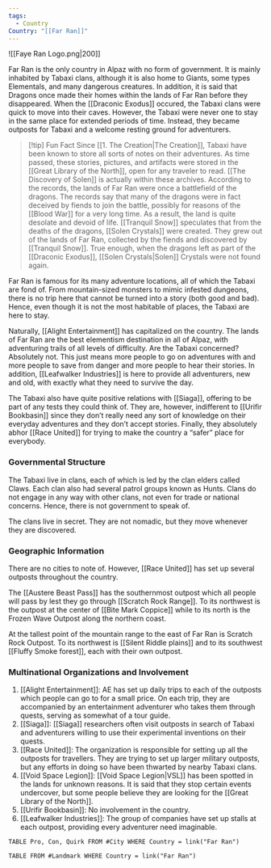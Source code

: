```yaml
---
tags:
  - Country
Country: "[[Far Ran]]"
---
```

![[Faye Ran Logo.png|200]]

Far Ran is the only country in Alpaz with no form of government. It is mainly inhabited by Tabaxi clans, although it is also home to Giants, some types Elementals, and many dangerous creatures. In addition, it is said that Dragons once made their homes within the lands of Far Ran before they disappeared. When the [[Draconic Exodus]] occured, the Tabaxi clans were quick to move into their caves. However, the Tabaxi were never one to stay in the same place for extended periods of time. Instead, they became outposts for Tabaxi and a welcome resting ground for adventurers.

> [!tip] Fun Fact
> Since [[1. The Creation|The Creation]], Tabaxi have been known to store all sorts of notes on their adventures. As time passed, these stories, pictures, and artifacts were stored in the [[Great Library of the North]], open for any traveler to read. [[The Discovery of Solen]] is actually within these archives. According to the records, the lands of Far Ran were once a battlefield of the dragons. The records say that many of the dragons were in fact deceived by fiends to join the battle, possibly for reasons of the [[Blood War]] for a very long time. As a result, the land is quite desolate and devoid of life. [[Tranquil Snow]] speculates that from the deaths of the dragons, [[Solen Crystals]] were created. They grew out of the lands of Far Ran, collected by the fiends and discovered by [[Tranquil Snow]]. True enough, when the dragons left as part of the [[Draconic Exodus]], [[Solen Crystals|Solen]] Crystals were not found again. 

Far Ran is famous for its many adventure locations, all of which the Tabaxi are fond of. From mountain-sized monsters to mimic infested dungeons, there is no trip here that cannot be turned into a story (both good and bad). Hence, even though it is not the most habitable of places, the Tabaxi are here to stay. 

Naturally, [[Alight Entertainment]] has capitalized on the country. The lands of Far Ran are the best elementism destination in all of Alpaz, with adventuring trails of all levels of difficulty. Are the Tabaxi concerned? Absolutely not. This just means more people to go on adventures with and more people to save from danger and more people to hear their stories. In addition, [[Leafwalker Industries]] is here to provide all adventurers, new and old, with exactly what they need to survive the day. 

The Tabaxi also have quite positive relations with [[Siaga]], offering to be part of any tests they could think of. They are, however, indifferent to [[Urifir Bookbasin]] since they don’t really need any sort of knowledge on their everyday adventures and they don’t accept stories. Finally, they absolutely abhor [[Race United]] for trying to make the country a “safer” place for everybody.

### Governmental Structure

The Tabaxi live in clans, each of which is led by the clan elders called Claws. Each clan also had several patrol groups known as Hunts. Clans do not engage in any way with other clans, not even for trade or national concerns.  Hence, there is not government to speak of.

The clans live in secret. They are not nomadic, but they move whenever they are discovered. 

### Geographic Information

There are no cities to note of. However, [[Race United]] has set up several outposts throughout the country. 

The [[Austere Beast Pass]] has the southernmost outpost which all people will pass by lest they go through [[Scratch Rock Range]]. To its northwest is the outpost at the center of [[Bite Mark Coppice]] while to its north is the Frozen Wave Outpost along the northern coast. 

At the tallest point of the mountain range to the east of Far Ran is Scratch Rock Outpost. To its northwest is [[Silent Riddle plains]] and to its southwest [[Fluffy Smoke forest]], each with their own outpost. 

### Multinational Organizations and Involvement

1. [[Alight Entertainment]]: AE has set up daily trips to each of the outposts which people can go to for a small price. On each trip, they are accompanied by an entertainment adventurer who takes them through quests, serving as somewhat of a tour guide.
2. [[Siaga]]: [[Siaga]] researchers often visit outposts in search of Tabaxi and adventurers willing to use their experimental inventions on their quests. 
3. [[Race United]]: The organization is responsible for setting up all the outposts for travellers. They are trying to set up larger military outposts, but any efforts in doing so have been thwarted by nearby Tabaxi clans. 
4. [[Void Space Legion]]: [[Void Space Legion|VSL]] has been spotted in the lands for unknown reasons. It is said that they stop certain events undercover, but some people believe they are looking for the [[Great Library of the North]]. 
5. [[Urifir Bookbasin]]: No involvement in the country.
6. [[Leafwalker Industries]]: The group of companies have set up stalls at each outpost, providing every adventurer need imaginable.

```dataview
TABLE Pro, Con, Quirk FROM #City WHERE Country = link("Far Ran")

```
```dataview
TABLE FROM #Landmark WHERE Country = link("Far Ran")

```

